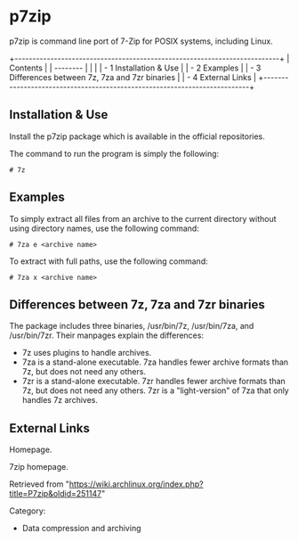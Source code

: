 p7zip
=====

p7zip is command line port of 7-Zip for POSIX systems, including Linux.

+--------------------------------------------------------------------------+
| Contents                                                                 |
| --------                                                                 |
|                                                                          |
| -   1 Installation & Use                                                 |
| -   2 Examples                                                           |
| -   3 Differences between 7z, 7za and 7zr binaries                       |
| -   4 External Links                                                     |
+--------------------------------------------------------------------------+

Installation & Use
------------------

Install the p7zip package which is available in the official
repositories.

The command to run the program is simply the following:

    # 7z

Examples
--------

To simply extract all files from an archive to the current directory
without using directory names, use the following command:

    # 7za e <archive name>

To extract with full paths, use the following command:

    # 7za x <archive name>

Differences between 7z, 7za and 7zr binaries
--------------------------------------------

The package includes three binaries, /usr/bin/7z, /usr/bin/7za, and
/usr/bin/7zr. Their manpages explain the differences:

-   7z uses plugins to handle archives.
-   7za is a stand-alone executable. 7za handles fewer archive formats
    than 7z, but does not need any others.
-   7zr is a stand-alone executable. 7zr handles fewer archive formats
    than 7z, but does not need any others. 7zr is a "light-version" of
    7za that only handles 7z archives.

External Links
--------------

Homepage.

7zip homepage.

Retrieved from
"https://wiki.archlinux.org/index.php?title=P7zip&oldid=251147"

Category:

-   Data compression and archiving
